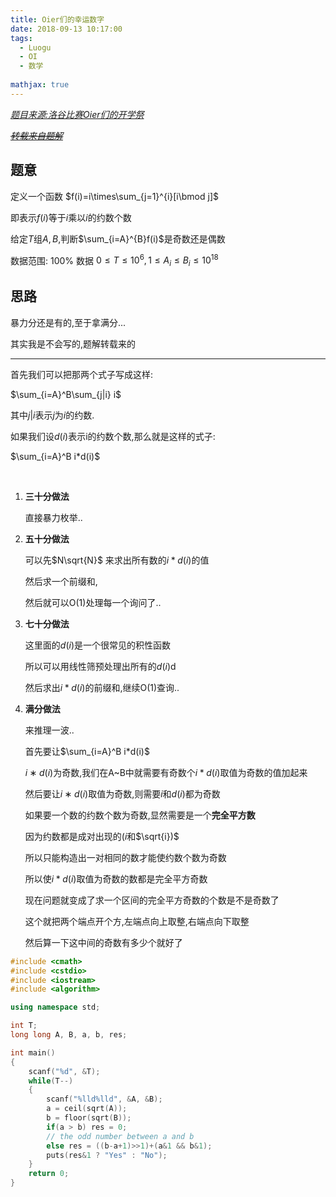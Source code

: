 ```yaml
---
title: Oier们的幸运数字
date: 2018-09-13 10:17:00
tags:
  - Luogu
  - OI
  - 数学
  
mathjax: true
---
```


*[题目来源:洛谷比赛Oier们的开学祭](https://www.luogu.org/problemnew/show/T42830)*

~~*[转载来自题解](https://www.luogu.org/blog/Lixiuyu/Oiers-kai-xue-ji)*~~
## 题意

定义一个函数 $f(i)=i\times\sum_{j=1}^{i}[i\bmod j]$

即表示$f(i)$等于$i$乘以$i$的约数个数

给定$T$组$A,B$,判断$\sum_{i=A}^{B}f(i)$是奇数还是偶数

数据范围: $100\%$ 数据 $0\leq T \leq10^6, 1\leq A_i \leq B_i \leq 10^{18}$

## 思路

暴力分还是有的,至于拿满分...

其实我是不会写的,题解转载来的

---
首先我们可以把那两个式子写成这样:

$\sum_{i=A}^B\sum_{j|i} i$

其中$j|i$表示$j$为$i$的约数.

如果我们设$d(i)$表示i的约数个数,那么就是这样的式子:

$\sum_{i=A}^B i*d(i)$

<br>

1. **三十分做法**
   
    直接暴力枚举..

2. **五十分做法**
   
    可以先$N\sqrt{N}$ 
    来求出所有数的$i*d(i)$的值
    
    然后求一个前缀和,
    
    然后就可以O(1)处理每一个询问了..

3. **七十分做法**
   
    这里面的$d(i)$是一个很常见的积性函数
    
    所以可以用线性筛预处理出所有的$d(i)$d
    
    然后求出$i*d(i)$的前缀和,继续O(1)查询..

4. **满分做法**
   
    来推理一波..

    首先要让$\sum_{i=A}^B i*d(i)$

    $i∗d(i)$为奇数,我们在A~B中就需要有奇数个$i*d(i)$取值为奇数的值加起来

    然后要让$i∗d(i)$取值为奇数,则需要$i$和$d(i)$都为奇数

    如果要一个数的约数个数为奇数,显然需要是一个**完全平方数**
    
    因为约数都是成对出现的$(i$和$\sqrt{i})$
    
    所以只能构造出一对相同的数才能使约数个数为奇数

    所以使$i*d(i)$取值为奇数的数都是完全平方奇数
    
    现在问题就变成了求一个区间的完全平方奇数的个数是不是奇数了

    这个就把两个端点开个方,左端点向上取整,右端点向下取整
    
    然后算一下这中间的奇数有多少个就好了

```cpp
#include <cmath>
#include <cstdio>
#include <iostream>
#include <algorithm>

using namespace std;

int T;
long long A, B, a, b, res;

int main()
{
    scanf("%d", &T);
    while(T--)
    {
        scanf("%lld%lld", &A, &B);
        a = ceil(sqrt(A));
        b = floor(sqrt(B));
        if(a > b) res = 0;
        // the odd number between a and b
        else res = ((b-a+1)>>1)+(a&1 && b&1);
        puts(res&1 ? "Yes" : "No");
    }
    return 0;
}
```